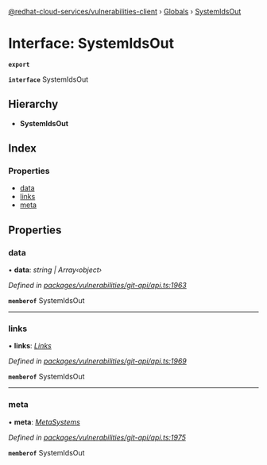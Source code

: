 [@redhat-cloud-services/vulnerabilities-client](../README.md) › [Globals](../globals.md) › [SystemIdsOut](systemidsout.md)

# Interface: SystemIdsOut

**`export`** 

**`interface`** SystemIdsOut

## Hierarchy

* **SystemIdsOut**

## Index

### Properties

* [data](systemidsout.md#data)
* [links](systemidsout.md#links)
* [meta](systemidsout.md#meta)

## Properties

###  data

• **data**: *string | Array‹object›*

*Defined in [packages/vulnerabilities/git-api/api.ts:1963](https://github.com/RedHatInsights/javascript-clients/blob/master/packages/vulnerabilities/git-api/api.ts#L1963)*

**`memberof`** SystemIdsOut

___

###  links

• **links**: *[Links](links.md)*

*Defined in [packages/vulnerabilities/git-api/api.ts:1969](https://github.com/RedHatInsights/javascript-clients/blob/master/packages/vulnerabilities/git-api/api.ts#L1969)*

**`memberof`** SystemIdsOut

___

###  meta

• **meta**: *[MetaSystems](metasystems.md)*

*Defined in [packages/vulnerabilities/git-api/api.ts:1975](https://github.com/RedHatInsights/javascript-clients/blob/master/packages/vulnerabilities/git-api/api.ts#L1975)*

**`memberof`** SystemIdsOut
